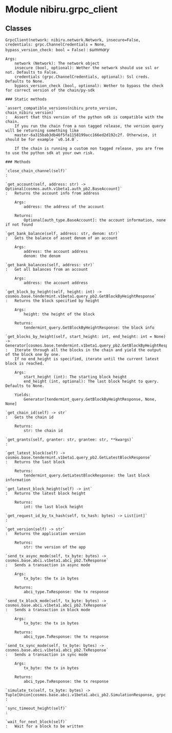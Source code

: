 Module nibiru.grpc_client
=========================

Classes
-------

`GrpcClient(network: nibiru.network.Network, insecure=False, credentials: grpc.ChannelCredentials = None, bypass_version_check: bool = False)`
:   _summary_

    Args:
        network (Network): The network object
        insecure (bool, optional): Wether the network should use ssl or not. Defaults to False.
        credentials (grpc.ChannelCredentials, optional): Ssl creds. Defaults to None.
        bypass_version_check (bool, optional): Wether to bypass the check for correct version of the chain/py-sdk

    ### Static methods

    `assert_compatible_versions(nibiru_proto_version, chain_nibiru_version)`
    :   Assert that this version of the python sdk is compatible with the chain.
        If you run the chain from a non tagged release, the version query will be returning something like
        master-6a315bab3db46f5fa1158199acc166ed2d192c2f. Otherwise, it should be for example `v0.14.0`.

        If the chain is running a custom non tagged release, you are free to use the python sdk at your own risk.

    ### Methods

    `close_chain_channel(self)`
    :

    `get_account(self, address: str) ‑> Optional[cosmos.auth.v1beta1.auth_pb2.BaseAccount]`
    :   Returns the account info from address

        Args:
            address: the address of the account

        Returns:
            Optional[auth_type.BaseAccount]: the account information, none if not found

    `get_bank_balance(self, address: str, denom: str)`
    :   Gets the balance of asset denom of an account

        Args:
            address: the account address
            denom: the denom

    `get_bank_balances(self, address: str)`
    :   Get all balances from an account

        Args:
            address: the account address

    `get_block_by_height(self, height: int) ‑> cosmos.base.tendermint.v1beta1.query_pb2.GetBlockByHeightResponse`
    :   Returns the block specified by height

        Args:
            height: the height of the block

        Returns:
            tendermint_query.GetBlockByHeightResponse: the block info

    `get_blocks_by_height(self, start_height: int, end_height: int = None) ‑> Generator[cosmos.base.tendermint.v1beta1.query_pb2.GetBlockByHeightResponse, None, None]`
    :   Iterate through all the blocks in the chain and yield the output of the block one by one.
        If no end_height is specified, iterate until the current latest block is reached.

        Args:
            start_height (int): The starting block height
            end_height (int, optional): The last block height to query. Defaults to None.

        Yields:
            Generator[tendermint_query.GetBlockByHeightResponse, None, None]

    `get_chain_id(self) ‑> str`
    :   Gets the chain id

        Returns:
            str: the chain id

    `get_grants(self, granter: str, grantee: str, **kwargs)`
    :

    `get_latest_block(self) ‑> cosmos.base.tendermint.v1beta1.query_pb2.GetLatestBlockResponse`
    :   Returns the last block

        Returns:
            tendermint_query.GetLatestBlockResponse: the last block information

    `get_latest_block_height(self) ‑> int`
    :   Returns the latest block height

        Returns:
            int: the last block height

    `get_request_id_by_tx_hash(self, tx_hash: bytes) ‑> List[int]`
    :

    `get_version(self) ‑> str`
    :   Returns the application version

        Returns:
            str: the version of the app

    `send_tx_async_mode(self, tx_byte: bytes) ‑> cosmos.base.abci.v1beta1.abci_pb2.TxResponse`
    :   Sends a transaction in async mode

        Args:
            tx_byte: the tx in bytes

        Returns:
            abci_type.TxResponse: the tx response

    `send_tx_block_mode(self, tx_byte: bytes) ‑> cosmos.base.abci.v1beta1.abci_pb2.TxResponse`
    :   Sends a transaction in block mode

        Args:
            tx_byte: the tx in bytes

        Returns:
            abci_type.TxResponse: the tx response

    `send_tx_sync_mode(self, tx_byte: bytes) ‑> cosmos.base.abci.v1beta1.abci_pb2.TxResponse`
    :   Sends a transaction in sync mode

        Args:
            tx_byte: the tx in bytes

        Returns:
            abci_type.TxResponse: the tx response

    `simulate_tx(self, tx_byte: bytes) ‑> Tuple[Union[cosmos.base.abci.v1beta1.abci_pb2.SimulationResponse, grpc.RpcError], bool]`
    :

    `sync_timeout_height(self)`
    :

    `wait_for_next_block(self)`
    :   Wait for a block to be written

